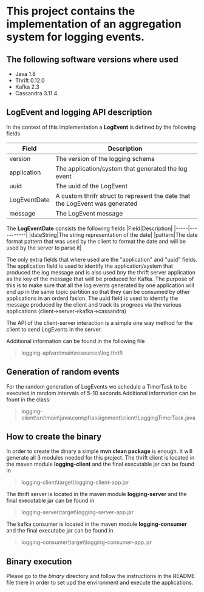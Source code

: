 # This project contains the implementation of an aggregation system for logging events.

## The following software versions where used
- Java 1.8
- Thrift 0.12.0
- Kafka 2.3
- Cassandra  3.11.4

## LogEvent and logging API description

In the context of this implementation a **LogEvent** is defined by the following fields

|Field|Description|
|-----|-----------|
|version|The version of the logging schema|
|application|The application/system that generated the log event|
|uuid|The uuid of the LogEvent|
|LogEventDate|A custom thrifr struct to represent the date that the LogEvent was generated|
|message|The LogEvent message|

The **LogEventDate** consists the following fields
|Field|Description|
|-----|-----------|
|dateString|The string representation of the date|
|pattern|The date format pattern that was used by the client to format the date and will be used by the server to parse it|

The only extra fields that where used are the "application" and "uuid" fields.
The application field is used to identify the application/system that produced the log message and is also used bny the thrift server application as the key of the message that wiill be produced for Kafka. The purpose of this is to make sure that all the log events generated by one application will end up in the same topic partition so that they can be consumed by other applications in an orderd fasion. 
The uuid field is used to identify the message produced by the client and track its progrees via the various applications (client->server->kafka->cassandra)

The API of the client-server interaction is a simple one way method for the client to send LogEvents in the server.

Additional information can be found in the following file
>logging-api\src\main\resources\log.thrift


## Generation of random events
For the random generation of LogEvents we schedule a TimerTask to be executed in random intervals of 5-10 seconds.Additional information can be fount in the class:
>logging-client\src\main\java\com\pf\assignment\client\LoggingTimerTask.java

## How to create the binary
In order to create the dinary a simple **mvn clean package** is enough. It will generate all 3 modules needed for this project.
The thrift client is located in the maven module **logging-client** and the final executable jar can be found in
>logging-client\target\logging-client-app.jar

The thrift server is located in the maven module **logging-server** and the final executable jar can be found in
>logging-server\target\logging-server-app.jar

The kafka consumer is located in the maven module **logging-consumer** and the final executabe jar can be found in
>logging-consumer\target\logging-consumer-app.jar

## Binary execution
Please go to the *binary* directory and follow the instructions in the README file there in order to set upd the environment and execute the applications.
